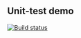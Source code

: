 ## Unit-test demo

[![Build status](https://ci.appveyor.com/api/projects/status/4e1nn36rjb3a2dux?svg=true)](https://ci.appveyor.com/project/einsy-dev/unit-tests)
